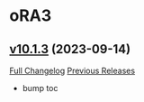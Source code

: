 # oRA3

## [v10.1.3](https://github.com/BigWigsMods/oRA3/tree/v10.1.3) (2023-09-14)
[Full Changelog](https://github.com/BigWigsMods/oRA3/compare/v10.1.2...v10.1.3) [Previous Releases](https://github.com/BigWigsMods/oRA3/releases)

- bump toc  
